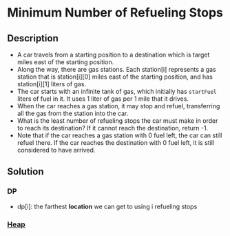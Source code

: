 # Minimum Number of Refueling Stops

## Description

* A car travels from a starting position to a destination which is target miles east of the starting position.
* Along the way, there are gas stations. Each station[i] represents a gas station that is station[i][0] miles east of the starting position, and has station[i][1] liters of gas.
* The car starts with an infinite tank of gas, which initially has ```startFuel``` liters of fuel in it. It uses 1 liter of gas per 1 mile that it drives.
* When the car reaches a gas station, it may stop and refuel, transferring all the gas from the station into the car.
* What is the least number of refueling stops the car must make in order to reach its destination?  If it cannot reach the destination, return -1.
* Note that if the car reaches a gas station with 0 fuel left, the car can still refuel there.  If the car reaches the destination with 0 fuel left, it is still considered to have arrived.

## Solution

### DP

* dp[i]: the farthest **location** we can get to using i refueling stops

### [Heap](https://wentao-shao.gitbook.io/leetcode/dynamic-programming/1.position/871.minimum-number-of-refueling-stops)
